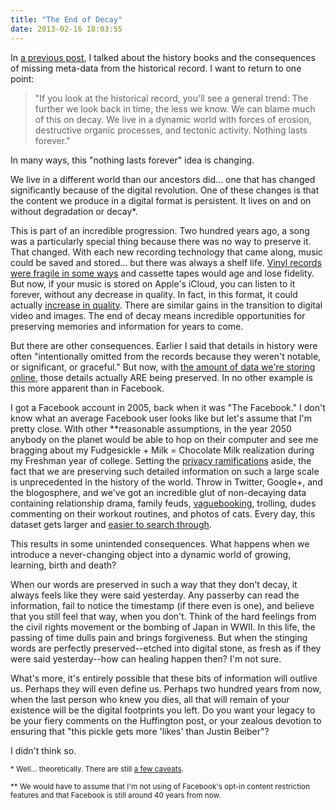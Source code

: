 ```yaml
---
title: "The End of Decay"
date: 2013-02-16 18:03:55
---
```


In [a previous post][1], I talked about the history books and the consequences of missing meta-data from the historical record. I want to return to one point:

 [1]: {{site.url}}/2012/12/22/history "History"

> "If you look at the historical record, you'll see a general trend: The further we look back in time, the less we know. We can blame much of this on decay. We live in a dynamic world with forces of erosion, destructive organic processes, and tectonic activity. Nothing lasts forever."

In many ways, this "nothing lasts forever" idea is changing. 

We live in a different world than our ancestors did… one that has changed significantly because of the digital revolution. One of these changes is that the content we produce in a digital format is persistent. It lives on and on without degradation or decay*.

This is part of an incredible progression. Two hundred years ago, a song was a particularly special thing because there was no way to preserve it. That changed. With each new recording technology that came along, music could be saved and stored… but there was always a shelf life. <a href="http://en.wikipedia.org/wiki/Gramophone_record#Vinyl" target="_blank" rel="noopener noreferrer" title="WIkipedia: Vinyl">Vinyl records were fragile in some ways</a> and cassette tapes would age and lose fidelity. But now, if your music is stored on Apple's iCloud, you can listen to it forever, without any decrease in quality. In fact, in this format, it could actually <a href="http://lifehacker.com/5887823/apple-now-selling-low-bitrate-high-quality-mastered-for-itunes-tracks" target="_blank" rel="noopener noreferrer">increase in quality</a>. There are similar gains in the transition to digital video and images. The end of decay means incredible opportunities for preserving memories and information for years to come.

But there are other consequences. Earlier I said that details in history were often "intentionally omitted from the records because they weren't notable, or significant, or graceful." But now, with <a href="https://web.archive.org/web/20130110104706/http://www.visualnews.com/2012/06/19/how-much-data-created-every-minute/?view=infographic" target="_blank" rel="noopener noreferrer" title="How Much Data is Created Every Minute?">the amount of data we're storing online</a>, those details actually ARE being preserved. In no other example is this more apparent than in Facebook.

I got a Facebook account in 2005, back when it was "The Facebook." I don't know what an average Facebook user looks like but let's assume that I'm pretty close. With other **reasonable assumptions, in the year 2050 anybody on the planet would be able to hop on their computer and see me bragging about my Fudgesickle + Milk = Chocolate Milk realization during my Freshman year of college. Setting the [privacy ramifications][2] aside, the fact that we are preserving such detailed information on such a large scale is unprecedented in the history of the world. Throw in Twitter, Google+, and the blogosphere, and we've got an incredible glut of non-decaying data containing relationship drama, family feuds, <a href="http://www.makeuseof.com/tag/imbecilic-art-vaguebooking/" target="_blank" rel="noopener noreferrer" title="What is the Imbecilic Art Of Vaguebooking?">vaguebooking</a>, trolling, dudes commenting on their workout routines, and photos of cats. Every day, this dataset gets larger and <a href="https://www.facebook.com/about/graphsearch" target="_blank" rel="noopener noreferrer" title="Introducing Facebook Graph Search">easier to search through</a>.

 [2]: {{site.url}}/2011/08/21/the-fall-of-internet-privacy "The Fall of Internet Privacy"

This results in some unintended consequences. What happens when we introduce a never-changing object into a dynamic world of growing, learning, birth and death?

When our words are preserved in such a way that they don't decay, it always feels like they were said yesterday. Any passerby can read the information, fail to notice the timestamp (if there even is one), and believe that you still feel that way, when you don't. Think of the hard feelings from the civil rights movement or the bombing of Japan in WWII. In this life, the passing of time dulls pain and brings forgiveness. But when the stinging words are perfectly preserved--etched into digital stone, as fresh as if they were said yesterday--how can healing happen then? I'm not sure.

What's more, it's entirely possible that these bits of information will outlive us. Perhaps they will even define us. Perhaps two hundred years from now, when the last person who knew you dies, all that will remain of your existence will be the digital footprints you left. Do you want your legacy to be your fiery comments on the Huffington post, or your zealous devotion to ensuring that "this pickle gets more 'likes' than Justin Beiber"?

I didn't think so.

<small>* Well... theoretically. There are still <a href="https://twitter.com/pickover/status/281237998757093377" target="_blank" rel="noopener noreferrer">a few caveats</a>.</small>

<small>** We would have to assume that I'm not using of Facebook's opt-in content restriction features and that Facebook is still around 40 years from now.</small>
